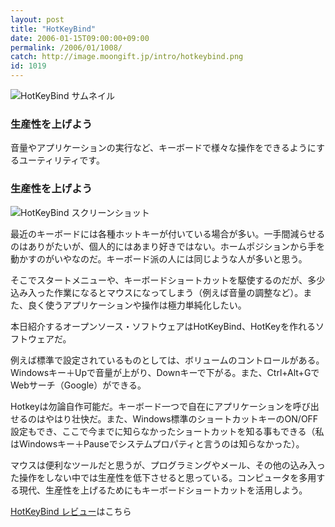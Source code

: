 ```yaml
---
layout: post
title: "HotKeyBind"
date: 2006-01-15T09:00:00+09:00
permalink: /2006/01/1008/
catch: http://image.moongift.jp/intro/hotkeybind.png
id: 1019
---
```

 ![HotKeyBind サムネイル](http://image.moongift.jp/intro/hotkeybind.t.png "HotKeyBind サムネイル")
  

### 生産性を上げよう
  
音量やアプリケーションの実行など、キーボードで様々な操作をできるようにするユーティリティです。  
<!--more-->  

### 生産性を上げよう
  

![HotKeyBind スクリーンショット](http://image.moongift.jp/intro/hotkeybind.png "HotKeyBind スクリーンショット")

  

最近のキーボードには各種ホットキーが付いている場合が多い。一手間減らせるのはありがたいが、個人的にはあまり好きではない。ホームポジションから手を動かすのがいやなのだ。キーボード派の人には同じような人が多いと思う。

  

そこでスタートメニューや、キーボードショートカットを駆使するのだが、多少込み入った作業になるとマウスになってしまう（例えば音量の調整など）。また、良く使うアプリケーションや操作は極力単純化したい。

  

本日紹介するオープンソース・ソフトウェアはHotKeyBind、HotKeyを作れるソフトウェアだ。

  

例えば標準で設定されているものとしては、ボリュームのコントロールがある。Windowsキー＋Upで音量が上がり、Downキーで下がる。また、Ctrl+Alt+GでWebサーチ（Google）ができる。

  

Hotkeyは勿論自作可能だ。キーボード一つで自在にアプリケーションを呼び出せるのはやはり壮快だ。また、Windows標準のショートカットキーのON/OFF設定もでき、ここで今までに知らなかったショートカットを知る事もできる（私はWindowsキー＋Pauseでシステムプロパティと言うのは知らなかった）。

  

マウスは便利なツールだと思うが、プログラミングやメール、その他の込み入った操作をしない中では生産性を低下させると思っている。コンピュータを多用する現代、生産性を上げるためにもキーボードショートカットを活用しよう。

  

[HotKeyBind レビュー](http://oss.moongift.jp/review/i-1026.html)はこちら

